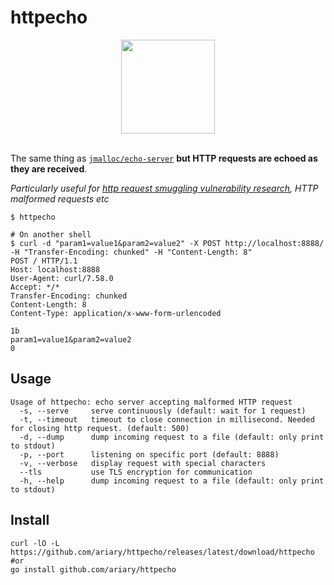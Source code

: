 # httpecho

<div align=center>
<img src=https://github.com/ariary/httpecho/blob/main/logo-httpecho.png width=150>
</div>
<br>

The same thing as [`jmalloc/echo-server`](https://github.com/jmalloc/echo-server) **but HTTP requests are echoed as they are received**.

*Particularly useful for [http request smuggling vulnerability research](https://github.com/ariary/HTTPCustomHouse), HTTP malformed requests etc*

```shell
$ httpecho

# On another shell
$ curl -d "param1=value1&param2=value2" -X POST http://localhost:8888/ -H "Transfer-Encoding: chunked" -H "Content-Length: 8"
POST / HTTP/1.1
Host: localhost:8888
User-Agent: curl/7.58.0
Accept: */*
Transfer-Encoding: chunked
Content-Length: 8
Content-Type: application/x-www-form-urlencoded

1b
param1=value1&param2=value2
0
```

## Usage
```shell
Usage of httpecho: echo server accepting malformed HTTP request
  -s, --serve     serve continuously (default: wait for 1 request)
  -t, --timeout   timeout to close connection in millisecond. Needed for closing http request. (default: 500)
  -d, --dump      dump incoming request to a file (default: only print to stdout)
  -p, --port      listening on specific port (default: 8888)
  -v, --verbose	  display request with special characters
  --tls           use TLS encryption for communication
  -h, --help      dump incoming request to a file (default: only print to stdout) 
```

## Install

```shell
curl -lO -L https://github.com/ariary/httpecho/releases/latest/download/httpecho
#or
go install github.com/ariary/httpecho
```
